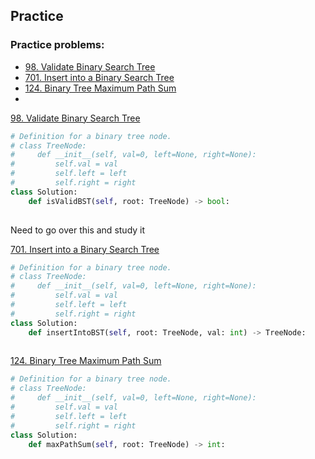 ## Practice

### Practice problems: 
* [98. Validate Binary Search Tree](https://leetcode.com/problems/validate-binary-search-tree/)
* [701. Insert into a Binary Search Tree](https://leetcode.com/problems/insert-into-a-binary-search-tree/)
* [124. Binary Tree Maximum Path Sum](https://leetcode.com/problems/binary-tree-maximum-path-sum/)
* 


[98. Validate Binary Search Tree](https://leetcode.com/problems/validate-binary-search-tree/)

```python
# Definition for a binary tree node.
# class TreeNode:
#     def __init__(self, val=0, left=None, right=None):
#         self.val = val
#         self.left = left
#         self.right = right
class Solution:
    def isValidBST(self, root: TreeNode) -> bool:
        


```

Need to go over this and study it 


[701. Insert into a Binary Search Tree](https://leetcode.com/problems/insert-into-a-binary-search-tree/)

```python
# Definition for a binary tree node.
# class TreeNode:
#     def __init__(self, val=0, left=None, right=None):
#         self.val = val
#         self.left = left
#         self.right = right
class Solution:
    def insertIntoBST(self, root: TreeNode, val: int) -> TreeNode:
        


```


[124. Binary Tree Maximum Path Sum](https://leetcode.com/problems/binary-tree-maximum-path-sum/)

```python
# Definition for a binary tree node.
# class TreeNode:
#     def __init__(self, val=0, left=None, right=None):
#         self.val = val
#         self.left = left
#         self.right = right
class Solution:
    def maxPathSum(self, root: TreeNode) -> int:
        


```



